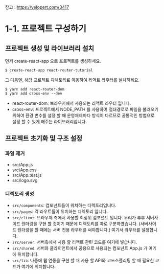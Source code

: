 
참고 : https://velopert.com/3417

# 1-1. 프로젝트 구성하기
## 프로젝트 생성 및 라이브러리 설치
먼저 create-react-app 으로 프로젝트를 생성하세요.

```
$ create-react-app react-router-tutorial
```
그 다음엔, 해당 프로젝트 디렉토리로 이동하여 리액트 라우터를 설치하세요.
```
$ yarn add react-router-dom
$ yarn add cross-env --dev
```
- react-router-dom: 브라우저에서 사용되는 리액트 라우터 입니다.
- cross-env: 프로젝트에서 NODE_PATH 를 사용하여 절대경로로 파일을 불러오기 위하여 환경 변수를 설정 할 때 운영체제마다 방식이 다르므로 공통적인 방법으로 설정 할 수 있게 해주는 라이브러리입니다.
## 프로젝트 초기화 및 구조 설정
### 파일 제거
- src/App.js
- src/App.css
- src/App.test.js
- src/logo.svg
### 디렉토리 생성
- `src/components`: 컴포넌트들이 위치하는 디렉토리입니다.
- `src/pages`: 각 라우트들이 위치하는 디렉토리 입니다.
- `src/client`: 브라우저 측에서 사용할 최상위 컴포넌트 입니다. 우리가 추후 서버사이드 렌더링을 구현 할 것이기 때문에 디렉토리를 따로 구분하였습니다. (서버사이드 렌더링을 할 때에는 서버 전용 라우터를 써야합니다.) 여기서 라우터를 설정합니다.
- `src/server`: 서버측에서 사용 할 리액트 관련 코드를 여기에 넣습니다.
- `src/shared`: 서버와 클라이언트에서 공용으로 사용되는 컴포넌트 App.js 가 여기에 위치합니다.
- `src/lib`: 나중에 웹 연동을 구현 할 때 사용 할 API와 코드스플리팅 할 때 필요한 코드가 여기에 위치합니다.
